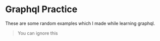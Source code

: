# Graphql Practice

These are some random examples which I made while learning graphql.

> You can ignore this
